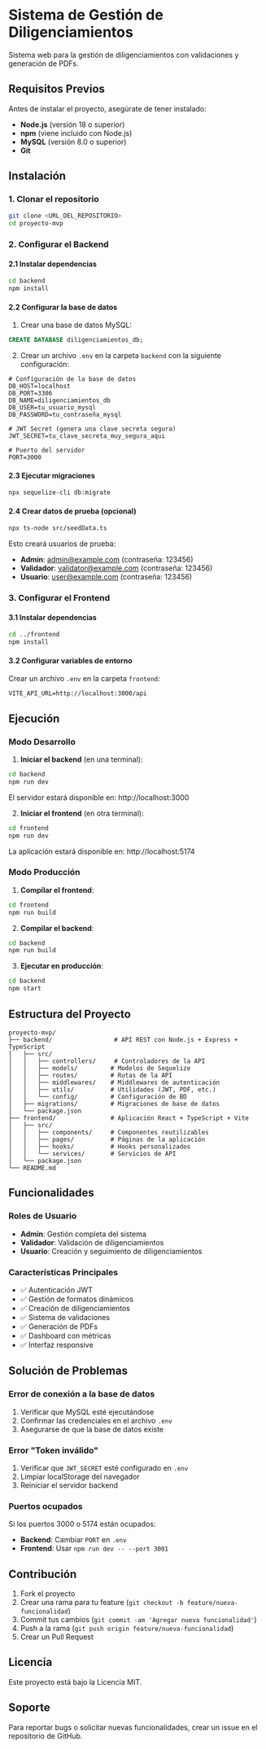 # Sistema de Gestión de Diligenciamientos

Sistema web para la gestión de diligenciamientos con validaciones y generación de PDFs.

## Requisitos Previos

Antes de instalar el proyecto, asegúrate de tener instalado:

- **Node.js** (versión 18 o superior)
- **npm** (viene incluido con Node.js)
- **MySQL** (versión 8.0 o superior)
- **Git**

## Instalación

### 1. Clonar el repositorio

```bash
git clone <URL_DEL_REPOSITORIO>
cd proyecto-mvp
```

### 2. Configurar el Backend

#### 2.1 Instalar dependencias

```bash
cd backend
npm install
```

#### 2.2 Configurar la base de datos

1. Crear una base de datos MySQL:

```sql
CREATE DATABASE diligenciamientos_db;
```

2. Crear un archivo `.env` en la carpeta `backend` con la siguiente configuración:

```env
# Configuración de la base de datos
DB_HOST=localhost
DB_PORT=3306
DB_NAME=diligenciamientos_db
DB_USER=tu_usuario_mysql
DB_PASSWORD=tu_contraseña_mysql

# JWT Secret (genera una clave secreta segura)
JWT_SECRET=tu_clave_secreta_muy_segura_aqui

# Puerto del servidor
PORT=3000
```

#### 2.3 Ejecutar migraciones

```bash
npx sequelize-cli db:migrate
```

#### 2.4 Crear datos de prueba (opcional)

```bash
npx ts-node src/seedData.ts
```

Esto creará usuarios de prueba:
- **Admin**: admin@example.com (contraseña: 123456)
- **Validador**: validator@example.com (contraseña: 123456)
- **Usuario**: user@example.com (contraseña: 123456)

### 3. Configurar el Frontend

#### 3.1 Instalar dependencias

```bash
cd ../frontend
npm install
```

#### 3.2 Configurar variables de entorno

Crear un archivo `.env` en la carpeta `frontend`:

```env
VITE_API_URL=http://localhost:3000/api
```

## Ejecución

### Modo Desarrollo

1. **Iniciar el backend** (en una terminal):

```bash
cd backend
npm run dev
```

El servidor estará disponible en: http://localhost:3000

2. **Iniciar el frontend** (en otra terminal):

```bash
cd frontend
npm run dev
```

La aplicación estará disponible en: http://localhost:5174

### Modo Producción

1. **Compilar el frontend**:

```bash
cd frontend
npm run build
```

2. **Compilar el backend**:

```bash
cd backend
npm run build
```

3. **Ejecutar en producción**:

```bash
cd backend
npm start
```

## Estructura del Proyecto

```
proyecto-mvp/
├── backend/                 # API REST con Node.js + Express + TypeScript
│   ├── src/
│   │   ├── controllers/     # Controladores de la API
│   │   ├── models/         # Modelos de Sequelize
│   │   ├── routes/         # Rutas de la API
│   │   ├── middlewares/    # Middlewares de autenticación
│   │   ├── utils/          # Utilidades (JWT, PDF, etc.)
│   │   └── config/         # Configuración de BD
│   ├── migrations/         # Migraciones de base de datos
│   └── package.json
├── frontend/               # Aplicación React + TypeScript + Vite
│   ├── src/
│   │   ├── components/     # Componentes reutilizables
│   │   ├── pages/          # Páginas de la aplicación
│   │   ├── hooks/          # Hooks personalizados
│   │   └── services/       # Servicios de API
│   └── package.json
└── README.md
```

## Funcionalidades

### Roles de Usuario

- **Admin**: Gestión completa del sistema
- **Validador**: Validación de diligenciamientos
- **Usuario**: Creación y seguimiento de diligenciamientos

### Características Principales

- ✅ Autenticación JWT
- ✅ Gestión de formatos dinámicos
- ✅ Creación de diligenciamientos
- ✅ Sistema de validaciones
- ✅ Generación de PDFs
- ✅ Dashboard con métricas
- ✅ Interfaz responsive

## Solución de Problemas

### Error de conexión a la base de datos

1. Verificar que MySQL esté ejecutándose
2. Confirmar las credenciales en el archivo `.env`
3. Asegurarse de que la base de datos existe

### Error "Token inválido"

1. Verificar que `JWT_SECRET` esté configurado en `.env`
2. Limpiar localStorage del navegador
3. Reiniciar el servidor backend

### Puertos ocupados

Si los puertos 3000 o 5174 están ocupados:

- **Backend**: Cambiar `PORT` en `.env`
- **Frontend**: Usar `npm run dev -- --port 3001`

## Contribución

1. Fork el proyecto
2. Crear una rama para tu feature (`git checkout -b feature/nueva-funcionalidad`)
3. Commit tus cambios (`git commit -am 'Agregar nueva funcionalidad'`)
4. Push a la rama (`git push origin feature/nueva-funcionalidad`)
5. Crear un Pull Request

## Licencia

Este proyecto está bajo la Licencia MIT.

## Soporte

Para reportar bugs o solicitar nuevas funcionalidades, crear un issue en el repositorio de GitHub.